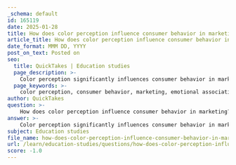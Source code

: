```yaml
---
_schema: default
id: 165119
date: 2025-01-28
title: How does color perception influence consumer behavior in marketing?
article_title: How does color perception influence consumer behavior in marketing?
date_format: MMM DD, YYYY
post_on_text: Posted on
seo:
  title: QuickTakes | Education studies
  page_description: >-
    Color perception significantly influences consumer behavior in marketing by evoking emotions, considering cultural contexts, shaping product expectations, and integrating sensory inputs, ultimately driving consumer decisions and enhancing brand engagement.
  page_keywords: >-
    color perception, consumer behavior, marketing, emotional associations, cultural context, product expectations, sensory integration, behavioral economics, marketing strategy, consumer engagement
author: QuickTakes
question: >-
    How does color perception influence consumer behavior in marketing?
answer: >-
    Color perception significantly influences consumer behavior in marketing through various psychological and emotional mechanisms. Here are some key points that illustrate this relationship:\n\n1. **Emotional and Psychological Associations**: Different colors evoke specific emotions and psychological responses. For instance, blue is often associated with calmness and trust, while red can evoke excitement or urgency. These associations can affect consumer decisions, as individuals may be more inclined to purchase products that resonate with their emotional state or desired feelings. Understanding these associations allows marketers to strategically select colors that align with their brand messaging and target audience.\n\n2. **Cultural Context**: The perception of color is not universal; it varies across cultures. For example, while white is often associated with purity in Western cultures, it may symbolize mourning in some Eastern cultures. Marketers must consider these cultural differences when designing campaigns to ensure that their color choices resonate positively with their intended audience. Tailoring color use to cultural connotations can enhance brand perception and consumer engagement.\n\n3. **Impact on Product Expectations**: Color can influence consumer expectations regarding product attributes, such as flavor or quality. For example, a beverage's color can affect how consumers perceive its taste. If a drink is colored green, consumers may expect it to taste like apple or lime. This phenomenon highlights the importance of aligning product color with consumer expectations to avoid flavor misidentification and enhance satisfaction.\n\n4. **Statistical Analysis and Decision-Making**: Accurate statistical analysis of consumer responses to color can provide valuable insights into preferences and trends. By understanding how different demographics perceive color, marketers can develop targeted strategies that cater to specific consumer segments. This data-driven approach helps in making informed decisions about product development and marketing strategies.\n\n5. **Integration with Other Sensory Inputs**: Color perception interacts with other sensory modalities, such as taste and smell. The visual appearance of a product, including its color, can enhance or alter the overall sensory experience. For instance, a visually appealing product that aligns with consumer expectations can lead to a more favorable perception and increased likelihood of purchase.\n\n6. **Behavioral Economics**: The concepts of wanting and liking, which are influenced by color, play a role in consumer choices. Marketers can leverage color to enhance the liking aspect of a product, making it more appealing to consumers. This understanding can inform strategies that aim to influence consumer behavior positively.\n\nIn summary, color perception is a powerful tool in marketing that can shape consumer behavior through emotional associations, cultural context, product expectations, and sensory integration. By strategically utilizing color, brands can enhance their messaging, improve consumer engagement, and ultimately drive sales.
subject: Education studies
file_name: how-does-color-perception-influence-consumer-behavior-in-marketing.md
url: /learn/education-studies/questions/how-does-color-perception-influence-consumer-behavior-in-marketing
score: -1.0
---
```


&nbsp;
